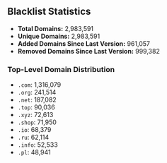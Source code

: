 ## Blacklist Statistics

- **Total Domains:** 2,983,591
- **Unique Domains:** 2,983,591
- **Added Domains Since Last Version:** 961,057
- **Removed Domains Since Last Version:** 999,382

### Top-Level Domain Distribution

-  `.com`: 1,316,079
-  `.org`: 241,514
-  `.net`: 187,082
-  `.top`: 90,036
-  `.xyz`: 72,613
-  `.shop`: 71,950
-  `.io`: 68,379
-  `.ru`: 62,114
-  `.info`: 52,533
-  `.pl`: 48,941
